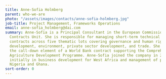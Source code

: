 ```yaml
---
title: Anne-Sofia Holmberg
parent: who-we-are
photo: "/assets/images/contacts/anne-sofia-holmberg.jpg"
job-title: Project Management, Frameworks Operations
email: anne-sofia_holmberg@dai.com
summary: Anne-Sofia is a Principal Consultant in the European Commission Framework
  Contracts Unit. She is responsible for managing short-term technical assistance
  contracts across five thematic lots covering governance and human rights, rural
  development, environment, private sector development, and trade. She is also managing
  the call-down element of a World Bank contract supporting the Comprehensive Africa
  Agriculture Development Programme. Anne-Sofia joined the company in 2007, working
  initially in business development for West Africa and management of programmes in
  Nigeria and Ghana.
sort-order: 0
---
```


